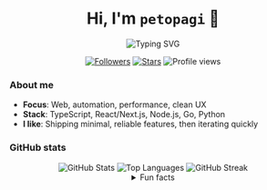 <div align="center">

  <h1>Hi, I'm <code>petopagi</code> 👋</h1>

  <img src="https://readme-typing-svg.demolab.com?font=Menlo&weight=700&size=22&duration=3000&pause=900&center=true&vCenter=true&width=520&lines=Builder.+Open-source+enthusiast.+Always+learning.;Clean+UX+%26+DX+first.;Automate+the+boring+stuff." alt="Typing SVG" />

  <p>
    <a href="https://github.com/petopagi?tab=followers"><img alt="Followers" src="https://img.shields.io/github/followers/petopagi?color=0e75b6&label=Followers&logo=github&style=for-the-badge"></a>
    <a href="https://github.com/petopagi"><img alt="Stars" src="https://img.shields.io/github/stars/petopagi?affiliations=OWNER&color=ffd700&label=Stars&logo=github&style=for-the-badge"></a>
    <img alt="Profile views" src="https://komarev.com/ghpvc/?username=petopagi&color=blueviolet&style=for-the-badge"/>
  </p>

</div>

### About me

- **Focus**: Web, automation, performance, clean UX
- **Stack**: TypeScript, React/Next.js, Node.js, Go, Python
- **I like**: Shipping minimal, reliable features, then iterating quickly

### GitHub stats

<div align="center">

  <picture>
    <source
      srcset="https://github-readme-stats.vercel.app/api?username=petopagi&show_icons=true&hide_border=true&rank_icon=github&count_private=true&include_all_commits=true&theme=github_dark"
      media="(prefers-color-scheme: dark)"
    />
    <img
      src="https://github-readme-stats.vercel.app/api?username=petopagi&show_icons=true&hide_border=true&rank_icon=github&count_private=true&include_all_commits=true"
      alt="GitHub Stats"
    />
  </picture>

  <picture>
    <source
      srcset="https://github-readme-stats.vercel.app/api/top-langs/?username=petopagi&layout=compact&hide_border=true&theme=github_dark"
      media="(prefers-color-scheme: dark)"
    />
    <img
      src="https://github-readme-stats.vercel.app/api/top-langs/?username=petopagi&layout=compact&hide_border=true"
      alt="Top Languages"
    />
  </picture>

  <picture>
    <source
      srcset="https://streak-stats.demolab.com?user=petopagi&theme=github-dark-blue&hide_border=true"
      media="(prefers-color-scheme: dark)"
    />
    <img
      src="https://streak-stats.demolab.com?user=petopagi&hide_border=true"
      alt="GitHub Streak"
    />
  </picture>

<details>
  <summary>Fun facts</summary>

  - I automate repetitive tasks so I never have to do them twice.
  - I prefer minimalism: fewer deps, clearer code, better UX.
  - Always open to interesting collabs — reach out!

</details>


